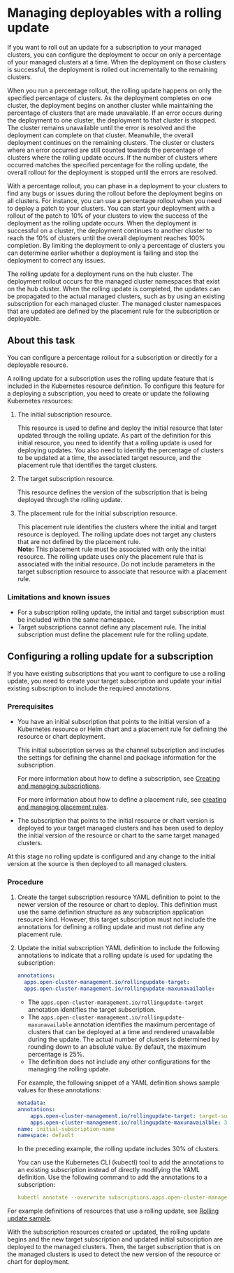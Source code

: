 # Managing deployables with a rolling update

If you want to roll out an update for a subscription to your managed clusters, you can configure the deployment to occur on only a percentage of your managed clusters at a time. When the deployment on those clusters is successful, the deployment is rolled out incrementally to the remaining clusters.

When you run a percentage rollout, the rolling update happens on only the specified percentage of clusters. As the deployment completes on one cluster, the deployment begins on another cluster while maintaining the percentage of clusters that are made unavailable. If an error occurs during the deployment to one cluster, the deployment to that cluster is stopped. The cluster remains unavailable until the error is resolved and the deployment can complete on that cluster. Meanwhile, the overall deployment continues on the remaining clusters. The cluster or clusters where an error occurred are still counted towards the percentage of clusters where the rolling update occurs. If the number of clusters where occurred matches the specified percentage for the rolling update, the overall rollout for the deployment is stopped until the errors are resolved.

With a percentage rollout, you can phase in a deployment to your clusters to find any bugs or issues during the rollout before the deployment begins on all clusters. For instance, you can use a percentage rollout when you need to deploy a patch to your clusters. You can start your deployment with a rollout of the patch to 10% of your clusters to view the success of the deployment as the rolling update occurs. When the deployment is successful on a cluster, the deployment continues to another cluster to reach the 10% of clusters until the overall deployment reaches 100% completion. By limiting the deployment to only a percentage of clusters you can determine earlier whether a deployment is failing and stop the deployment to correct any issues.

The rolling update for a deployment runs on the hub cluster. The deployment rollout occurs for the managed cluster namespaces that exist on the hub cluster. When the rolling update is completed, the updates can be propagated to the actual managed clusters, such as by using an existing subscription for each managed cluster. The managed cluster namespaces that are updated are defined by the placement rule for the subscription or deployable.

## About this task

You can configure a percentage rollout for a subscription or directly for a deployable resource.

A rolling update for a subscription uses the rolling update feature that is included in the Kubernetes resource definition. To configure this feature for a deploying a subscription, you need to create or update the following Kubernetes resources:

1. The initial subscription resource.

    This resource is used to define and deploy the initial resource that later updated through the rolling update. As part of the definition for this initial resource, you need to identify that a rolling update is used for deploying updates. You also need to identify the percentage of clusters to be updated at a time, the associated target resource, and the placement rule that identifies the target clusters.

2. The target subscription resource.  

    This resource defines the version of the subscription that is being deployed through the rolling update.

3. The placement rule for the initial subscription resource.

    This placement rule identifies the clusters where the initial and target resource is deployed. The rolling update does not target any clusters that are not defined by the placement rule.  
    **Note:** This placement rule must be associated with only the initial resource. The rolling update uses only the placement rule that is associated with the initial resource. Do not include parameters in the target subscription resource to associate that resource with a placement rule.

### Limitations and known issues

- For a subscription rolling update, the initial and target subscription must be included within the same namespace.
- Target subscriptions cannot define any placement rule. The initial subscription must define the placement rule for the rolling update.

## Configuring a rolling update for a subscription

If you have existing subscriptions that you want to configure to use a rolling update, you need to create your target subscription and update your initial existing subscription to include the required annotations.

### Prerequisites

- You have an initial subscription that points to the initial version of a Kubernetes resource or Helm chart and a placement rule for defining the resource or chart deployment.

   This initial subscription serves as the channel subscription and includes the settings for defining the channel and package information for the subscription.

   For more information about how to define a subscription, see [Creating and managing subscriptions](managing_subscriptions.md).

   For more information about how to define a placement rule, see [creating and managing placement rules](managing_placement_rules.md).

- The subscription that points to the initial resource or chart version is deployed to your target managed clusters and has been used to deploy the initial version of the resource or chart to the same target managed clusters.

At this stage no rolling update is configured and any change to the initial version at the source is then deployed to all managed clusters.

### Procedure

1. Create the target subscription resource YAML definition to point to the newer version of the resource or chart to deploy. This definition must use the same definition structure as any subscription application resource kind. However, this target subscription must not include the annotations for defining a rolling update and must not define any placement rule.

2. Update the initial subscription YAML definition to include the following annotations to indicate that a rolling update is used for updating the subscription:

   ```yaml
   annotations:
     apps.open-cluster-management.io/rollingupdate-target:
     apps.open-cluster-management.io/rollingupdate-maxunavailable:
   ```

   - The `apps.open-cluster-management.io/rollingupdate-target` annotation identifies the target subscription.
   - The `apps.open-cluster-management.io/rollingupdate-maxunavailable` annotation identifies the maximum percentage of clusters that can be deployed at a time and rendered unavailable during the update. The actual number of clusters is determined by rounding down to an absolute value. By default, the maximum percentage is 25%.
   - The definition does not include any other configurations for the managing the rolling update.

   For example, the following snippet of a YAML definition shows sample values for these annotations:

   ```yaml
   metadata:
   annotations:
       apps.open-cluster-management.io/rollingupdate-target: target-subscription-name
       apps.open-cluster-management.io/rollingupdate-maxunavaialble: 30
   name: initial-subscription-name
   namespace: default
   ```

   In the preceding example, the rolling update includes 30% of clusters.

   You can use the Kubernetes CLI (kubectl) tool to add the annotations to an existing subscription instead of directly modifying the YAML definition. Use the following command to add the annotations to a subscription:

   ```yaml
   kubectl annotate --overwrite subscriptions.apps.open-cluster-management.io sub-orig -n ns-sub-1 apps.open-cluster-management.io/rollingupdate-target=sub-target apps.open-cluster-management.io/rollingupdate-maxunavaialble=30
   ```

For example definitions of resources that use a rolling update, see [Rolling update sample](#rolling_update_sample).

With the subscription resources created or updated, the rolling update begins and the new target subscription and updated initial subscription are deployed to the managed clusters. Then, the target subscription that is on the managed clusters is used to detect the new version of the resource or chart for deployment.
